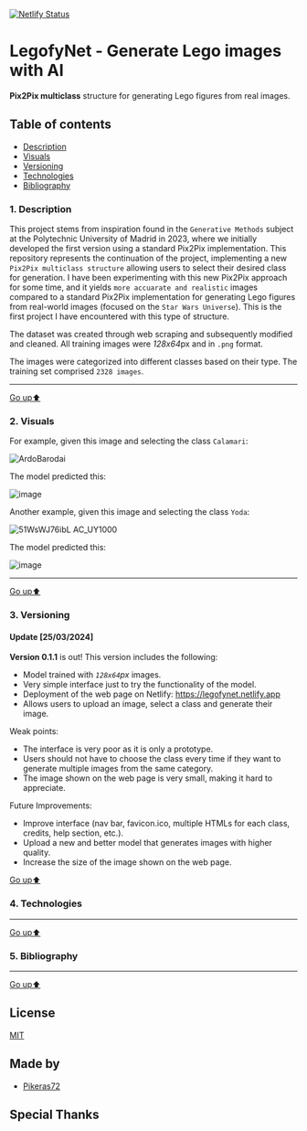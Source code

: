 [![Netlify Status](https://api.netlify.com/api/v1/badges/1e2c56ef-5136-4b17-af53-6c53023dc125/deploy-status)](https://app.netlify.com/sites/legofynet/deploys)

<a name="top"></a>
# LegofyNet - Generate Lego images with AI
**Pix2Pix multiclass** structure for generating Lego figures from real images. 

## Table of contents
* [Description](#description)
* [Visuals](#visuals)
* [Versioning](#versioning)
* [Technologies](#technologies)
* [Bibliography](#bibliography)
 
<a name="description"></a>
### 1. Description
This project stems from inspiration found in the `Generative Methods` subject at the Polytechnic University of Madrid in 2023, where we initially developed the first version using a standard Pix2Pix implementation. This repository represents the continuation of the project, implementing a new `Pix2Pix multiclass structure` allowing users to select their desired class for generation. I have been experimenting with this new Pix2Pix approach for some time, and it yields `more accuarate and realistic` images compared to a standard Pix2Pix implementation for generating Lego figures from real-world images (focused on the `Star Wars Universe`). This is the first project I have encountered with this type of structure.

The dataset was created through web scraping and subsequently modified and cleaned. All training images were *128x64*px and in `.png` format.

The images were categorized into different classes based on their type. The training set comprised `2328 images`.

---
 
[Go up⬆️](#top)

<a name="visuals"></a>
### 2. Visuals

For example, given this image and selecting the class `Calamari`:

![ArdoBarodai](https://github.com/Pikeras72/LegofyNet/assets/90858639/588ecaea-0792-4393-9413-23804ff5a772)

The model predicted this:

![image](https://github.com/Pikeras72/LegofyNet/assets/90858639/ff27e42f-2cf3-4ee5-bd56-0daed0188b46)


Another example, given this image and selecting the class `Yoda`:

![51WsWJ76ibL _AC_UY1000_](https://github.com/Pikeras72/LegofyNet/assets/90858639/aa7c357a-36d7-4609-ab52-e6e8852582c0)


The model predicted this:

![image](https://github.com/Pikeras72/LegofyNet/assets/90858639/b7a285a1-94da-4125-8d4a-1e931d2e1d67)


---
 
[Go up⬆️](#top)


 
<a name="versioning"></a>
### 3. Versioning
 #### Update [25/03/2024]

**Version 0.1.1** is out! This version includes the following:

-  Model trained with *`128x64`px* images.
-  Very simple interface just to try the functionality of the model.
-  Deployment of the web page on Netlify: https://legofynet.netlify.app
-  Allows users to upload an image, select a class and generate their image.

Weak points:

- The interface is very poor as it is only a prototype.
- Users should not have to choose the class every time if they want to generate multiple images from the same category.
- The image shown on the web page is very small, making it hard to appreciate.
  
Future Improvements:

-  Improve interface (nav bar, favicon.ico, multiple HTMLs for each class, credits, help section, etc.).
-  Upload a new and better model that generates images with higher quality.
-  Increase the size of the image shown on the web page.
  
  
[Go up⬆️](#top)
 
<a name="technologies"></a>
### 4. Technologies


---
 
[Go up⬆️](#top)

<a name="bibliography"></a>
### 5. Bibliography


 ---
 
[Go up⬆️](#top)

## License

[MIT](https://choosealicense.com/licenses/mit/)

## Made by

- [Pikeras72](https://github.com/Pikeras72)
  
## Special Thanks

